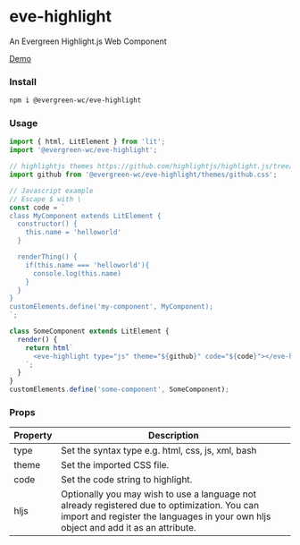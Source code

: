 # eve-highlight

An Evergreen Highlight.js Web Component

[Demo](https://hutchgrant.github.io/evergreen-web-components/docs/highlight)

### Install

```bash
npm i @evergreen-wc/eve-highlight
```

### Usage

```js
import { html, LitElement } from 'lit';
import '@evergreen-wc/eve-highlight';

// highlightjs themes https://github.com/highlightjs/highlight.js/tree/master/src/styles
import github from '@evergreen-wc/eve-highlight/themes/github.css';

// Javascript example
// Escape $ with \
const code = `
class MyComponent extends LitElement {
  constructor() {
    this.name = 'helloworld'
  }

  renderThing() {
    if(this.name === 'helloworld'){
      console.log(this.name)
    }
  }
}
customElements.define('my-component', MyComponent);
`;

class SomeComponent extends LitElement {
  render() {
    return html`
      <eve-highlight type="js" theme="${github}" code="${code}"></eve-highlight>
    `;
  }
}
customElements.define('some-component', SomeComponent);
```

### Props

| Property | Description |
| -------- | ----------- |
| type     | Set the syntax type e.g. html, css, js, xml, bash |
| theme    | Set the imported CSS file. |
| code     | Set the code string to highlight. |
| hljs     | Optionally you may wish to use a language not already registered due to optimization. You can import and register the languages in your own hljs object and add it as an attribute. |